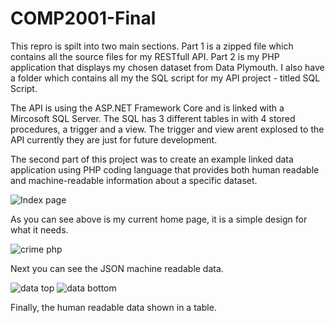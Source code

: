 # COMP2001-Final
This repro is spilt into two main sections. Part 1 is a zipped file which contains all the source files for my RESTfull API. Part 2 is my PHP application that displays my chosen dataset from Data Plymouth. 
I also have a folder which contains all my the SQL script for my API project - titled SQL Script.

The API is using the ASP.NET Framework Core and is linked with a Mircosoft SQL Server. The SQL has 3 different tables in with 4 stored procedures, a trigger and a view. The trigger and view arent explosed to the API currently they are just for future development.

The second part of this project was to create an example linked data application using PHP coding language that provides both human readable and machine-readable information about a specific dataset.

![Index page](https://user-images.githubusercontent.com/57950733/106542751-4c535d00-64fc-11eb-80f9-b4e7f5d2b1ba.png)

As you can see above is my current home page, it is a simple design for what it needs. 

![crime php](https://user-images.githubusercontent.com/57950733/106542753-4cebf380-64fc-11eb-9e3c-7895dc75e091.png)

Next you can see the JSON machine readable data.

![data top](https://user-images.githubusercontent.com/57950733/106542755-4d848a00-64fc-11eb-8b7f-fb7fde78d248.png)
![data bottom](https://user-images.githubusercontent.com/57950733/106542754-4cebf380-64fc-11eb-8971-199afb8f524e.png)

Finally, the human readable data shown in a table.
